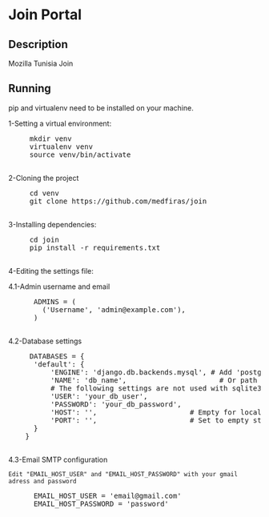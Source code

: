 Join Portal
===========

## Description
Mozilla Tunisia Join

## Running
pip and virtualenv need to be installed on your machine.

  1-Setting a virtual environment:
   <pre>
     mkdir venv
     virtualenv venv
     source venv/bin/activate
   </pre>
   

  2-Cloning the project
   <pre>
     cd venv
     git clone https://github.com/medfiras/join
   </pre>

 
  3-Installing dependencies:
   <pre>
     cd join
     pip install -r requirements.txt
   </pre>
  
  
  4-Editing the settings file:
  
  4.1-Admin username and email
     
   <pre>
      ADMINS = (
        ('Username', 'admin@example.com'),
      )
   </pre>
  
  4.2-Database settings
  
   <pre>
     DATABASES = {
      'default': {
          'ENGINE': 'django.db.backends.mysql', # Add 'postgresql_psycopg2', 'mysql', 'sqlite3' or 'oracle'.
          'NAME': 'db_name',                      # Or path to database file if using sqlite3.
          # The following settings are not used with sqlite3:
          'USER': 'your_db_user',
          'PASSWORD': 'your_db_password',
          'HOST': '',                      # Empty for localhost through domain sockets or '127.0.0.1' for localhost through TCP.
          'PORT': '',                      # Set to empty string for default.
      }
    }
   </pre>
  
  4.3-Email SMTP configuration
    
    Edit "EMAIL_HOST_USER" and "EMAIL_HOST_PASSWORD" with your gmail adress and password
    
   <pre>
      EMAIL_HOST_USER = 'email@gmail.com'
      EMAIL_HOST_PASSWORD = 'password'
   </pre>
